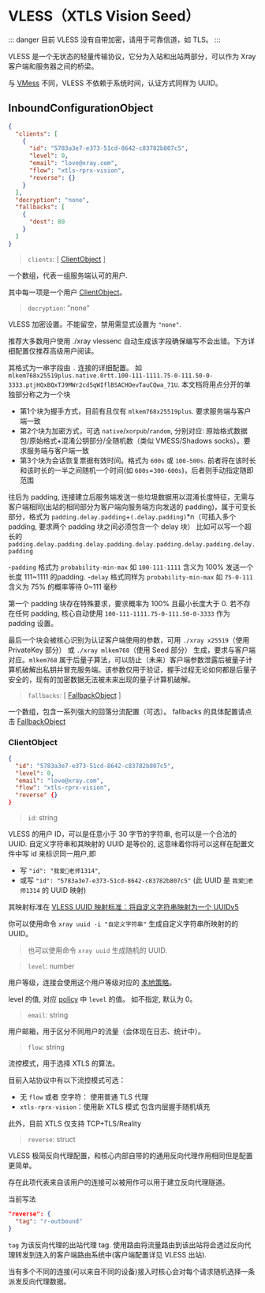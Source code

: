 # VLESS（XTLS Vision Seed）

::: danger
目前 VLESS 没有自带加密，请用于可靠信道，如 TLS。
:::

VLESS 是一个无状态的轻量传输协议，它分为入站和出站两部分，可以作为 Xray 客户端和服务器之间的桥梁。

与 [VMess](./vmess.md) 不同，VLESS 不依赖于系统时间，认证方式同样为 UUID。

## InboundConfigurationObject

```json
{
  "clients": [
    {
      "id": "5783a3e7-e373-51cd-8642-c83782b807c5",
      "level": 0,
      "email": "love@xray.com",
      "flow": "xtls-rprx-vision",
      "reverse": {}
    }
  ],
  "decryption": "none",
  "fallbacks": [
    {
      "dest": 80
    }
  ]
}
```

> `clients`: \[ [ClientObject](#clientobject) \]

一个数组，代表一组服务端认可的用户.

其中每一项是一个用户 [ClientObject](#clientobject)。

> `decryption`: "none"

VLESS 加密设置。不能留空，禁用需显式设置为 `"none"`.

推荐大多数用户使用 ./xray vlessenc 自动生成该字段确保编写不会出错。下方详细配置仅推荐高级用户阅读。

其格式为一串字段由 `.` 连接的详细配置。 如 `mlkem768x25519plus.native.0rtt.100-111-1111.75-0-111.50-0-3333.ptjHQxBQxTJ9MWr2cd5qWIflBSACHOevTauCQwa_71U`. 本文档将用点分开的单独部分称之为一个块

- 第1个块为握手方式，目前有且仅有 `mlkem768x25519plus`. 要求服务端与客户端一致
- 第2个块为加密方式，可选 `native`/`xorpub`/`random`, 分别对应: 原始格式数据包/原始格式+混淆公钥部分/全随机数（类似 VMESS/Shadows socks）。要求服务端与客户端一致
- 第3个块为会话恢复票据有效时间。格式为 `600s` 或 `100-500s`. 前者将在该时长和该时长的一半之间随机一个时间(如 `600s`=`300-600s`)，后者则手动指定随即范围

往后为 padding, 连接建立后服务端发送一些垃圾数据用以混淆长度特征，无需与客户端相同(出站的相同部分为客户端向服务端方向发送的 padding)，属于可变长部分，格式为 `padding.delay.padding`+`(.delay.padding)`*n（可插入多个 padding, 要求两个 padding 块之间必须包含一个 delay 块） 比如可以写一个超长的 `padding.delay.padding.delay.padding.delay.padding.delay.padding.delay.padding`

-`padding` 格式为 `probability-min-max` 如 `100-111-1111` 含义为 100% 发送一个长度 111~1111 的padding.
-`delay` 格式同样为 `probability-min-max` 如 `75-0-111` 含义为 75% 的概率等待 0~111 毫秒

第一个 padding 块存在特殊要求，要求概率为 100% 且最小长度大于 0. 若不存在任何 padding, 核心自动使用 `100-111-1111.75-0-111.50-0-3333` 作为 padding 设置。

最后一个块会被核心识别为认证客户端使用的参数，可用 `./xray x25519`（使用 PrivateKey 部分） 或 `./xray mlkem768`（使用 Seed 部分） 生成，要求与客户端对应。`mlkem768` 属于后量子算法，可以防止（未来）客户端参数泄露后被量子计算机破解出私钥并冒充服务端。该参数仅用于验证，握手过程无论如何都是后量子安全的，现有的加密数据无法被未来出现的量子计算机破解。

> `fallbacks`: \[ [FallbackObject](../features/fallback.md) \]

一个数组，包含一系列强大的回落分流配置（可选）。
fallbacks 的具体配置请点击 [FallbackObject](../features/fallback.md#fallbacks-配置)

### ClientObject

```json
{
  "id": "5783a3e7-e373-51cd-8642-c83782b807c5",
  "level": 0,
  "email": "love@xray.com",
  "flow": "xtls-rprx-vision",
  "reverse" {}
}
```

> `id`: string

VLESS 的用户 ID，可以是任意小于 30 字节的字符串, 也可以是一个合法的 UUID.
自定义字符串和其映射的 UUID 是等价的, 这意味着你将可以这样在配置文件中写 id 来标识同一用户,即

- 写 `"id": "我爱🍉老师1314"`,
- 或写 `"id": "5783a3e7-e373-51cd-8642-c83782b807c5"` (此 UUID 是 `我爱🍉老师1314` 的 UUID 映射)

其映射标准在 [VLESS UUID 映射标准：将自定义字符串映射为一个 UUIDv5](https://github.com/XTLS/Xray-core/issues/158)

你可以使用命令 `xray uuid -i "自定义字符串"` 生成自定义字符串所映射的的 UUID。

> 也可以使用命令 `xray uuid` 生成随机的 UUID.

> `level`: number

用户等级，连接会使用这个用户等级对应的 [本地策略](../policy.md#levelpolicyobject)。

level 的值, 对应 [policy](../policy.md#policyobject) 中 `level` 的值。 如不指定, 默认为 0。

> `email`: string

用户邮箱，用于区分不同用户的流量（会体现在日志、统计中）。

> `flow`: string

流控模式，用于选择 XTLS 的算法。

目前入站协议中有以下流控模式可选：

- 无 `flow` 或者 空字符： 使用普通 TLS 代理
- `xtls-rprx-vision`：使用新 XTLS 模式 包含内层握手随机填充

此外，目前 XTLS 仅支持 TCP+TLS/Reality

> `reverse`: struct

VLESS 极简反向代理配置，和核心内部自带的的通用反向代理作用相同但是配置更简单。

存在此项代表来自该用户的连接可以被用作可以用于建立反向代理隧道。

当前写法

```json
"reverse": {
  "tag": "r-outbound"
}
```

`tag` 为该反向代理的出站代理 tag. 使用路由将流量路由到该出站将会透过反向代理转发到连入的客户端路由系统中(客户端配置详见 VLESS 出站).

当有多个不同的连接(可以来自不同的设备)接入时核心会对每个请求随机选择一条派发反向代理数据。
